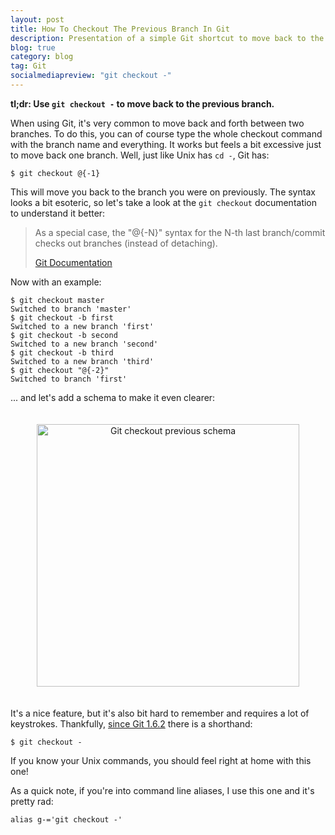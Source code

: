 ```yaml
---
layout: post
title: How To Checkout The Previous Branch In Git
description: Presentation of a simple Git shortcut to move back to the branch you were previously on.
blog: true
category: blog
tag: Git
socialmediapreview: "git checkout -"
---
```


**tl;dr: Use `git checkout -` to move back to the previous branch.**

When using Git, it's very common to move back and forth between two branches. To do this, you can of course type the whole checkout command with the branch name and everything. It works but feels a bit excessive just to move back one branch. Well, just like Unix has `cd -`, Git has:

	$ git checkout @{-1}

This will move you back to the branch you were on previously. The syntax looks a bit esoteric, so let's take a look at the `git checkout` documentation to understand it better:

> As a special case, the "@{-N}" syntax for the N-th last branch/commit checks out branches (instead of detaching).
>
> [Git Documentation][1]

Now with an example:

	$ git checkout master
	Switched to branch 'master'
	$ git checkout -b first
	Switched to a new branch 'first'
	$ git checkout -b second
	Switched to a new branch 'second'
	$ git checkout -b third
	Switched to a new branch 'third'
	$ git checkout "@{-2}"
	Switched to branch 'first'

... and let's add a schema to make it even clearer:

<div class="image-wrapper" style="text-align: center"><img src="/assets/blog/git-checkout-previous.jpg" alt="Git checkout previous schema" style="padding: 20px; width: 420px;"/></div>

It's a nice feature, but it's also bit hard to remember and requires a lot of keystrokes. Thankfully, [since Git 1.6.2][2] there is a shorthand:

	$ git checkout -

If you know your Unix commands, you should feel right at home with this one!

As a quick note, if you're into command line aliases, I use this one and it's pretty rad:

	alias g-='git checkout -'

[1]:	https://git-scm.com/docs/git-checkout
[2]:	https://github.com/git/git/blob/master/Documentation/RelNotes/1.6.2.txt#L85

